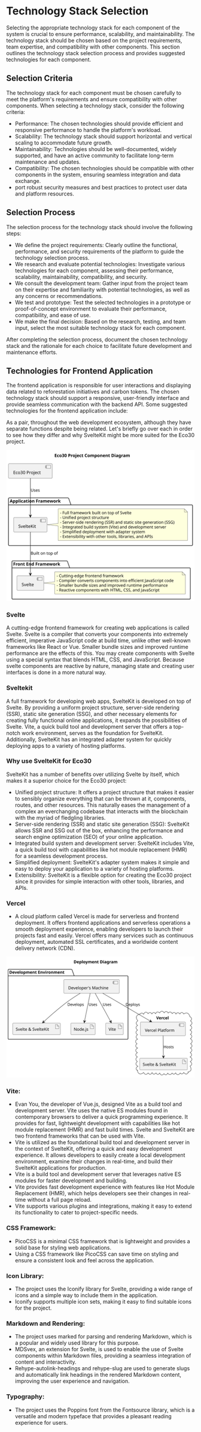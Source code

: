 # Technology Stack Selection

Selecting the appropriate technology stack for each component of the system is crucial to ensure performance, scalability, and maintainability. The technology stack should be chosen based on the project requirements, team expertise, and compatibility with other components. This section outlines the technology stack selection process and provides suggested technologies for each component.

## Selection Criteria

The technology stack for each component must be chosen carefully to meet the platform's requirements and ensure compatibility with other components. When selecting a technology stack, consider the following criteria:

-   Performance: The chosen technologies should provide efficient and responsive performance to handle the platform's workload.
-   Scalability: The technology stack should support horizontal and vertical scaling to accommodate future growth.
-   Maintainability: Technologies should be well-documented, widely supported, and have an active community to facilitate long-term maintenance and updates.
-   Compatibility: The chosen technologies should be compatible with other components in the system, ensuring seamless integration and data exchange.
-   port robust security measures and best practices to protect user data and platform resources.

## Selection Process

The selection process for the technology stack should involve the following steps:

-   We define the project requirements: Clearly outline the functional, performance, and security requirements of the platform to guide the technology selection process.
-   We research and evaluate potential technologies: Investigate various technologies for each component, assessing their performance, scalability, maintainability, compatibility, and security.
-   We consult the development team: Gather input from the project team on their expertise and familiarity with potential technologies, as well as any concerns or recommendations.
-   We test and prototype: Test the selected technologies in a prototype or proof-of-concept environment to evaluate their performance, compatibility, and ease of use.
-   We make the final decision: Based on the research, testing, and team input, select the most suitable technology stack for each component.

After completing the selection process, document the chosen technology stack and the rationale for each choice to facilitate future development and maintenance efforts.

## Technologies for Frontend Application

The frontend application is responsible for user interactions and displaying data related to reforestation initiatives and carbon tokens. The chosen technology stack should support a responsive, user-friendly interface and provide seamless communication with the backend API. Some suggested technologies for the frontend application include:

As a pair, throughout the web development ecosystem, although they have separate functions despite being related. Let's briefly go over each in order to see how they differ and why SvelteKit might be more suited for the Eco30 project.

![Svelte Ecosystem](Images/svelte.svg)

### Svelte

A cutting-edge frontend framework for creating web applications is called Svelte. Svelte is a compiler that converts your components into extremely efficient, imperative JavaScript code at build time, unlike other well-known frameworks like React or Vue. Smaller bundle sizes and improved runtime performance are the effects of this. You may create components with Svelte using a special syntax that blends HTML, CSS, and JavaScript. Because svelte components are reactive by nature, managing state and creating user interfaces is done in a more natural way.

### Sveltekit

A full framework for developing web apps, SvelteKit is developed on top of Svelte. By providing a uniform project structure, server-side rendering (SSR), static site generation (SSG), and other necessary elements for creating fully functional online applications, it expands the possibilities of Svelte. Vite, a quick build tool and development server that offers a top-notch work environment, serves as the foundation for SvelteKit. Additionally, SvelteKit has an integrated adapter system for quickly deploying apps to a variety of hosting platforms.

### Why use SvelteKit for Eco30

SvelteKit has a number of benefits over utilizing Svelte by itself, which makes it a superior choice for the Eco30 project:

-   Unified project structure: It offers a project structure that makes it easier to sensibly organize everything that can be thrown at it, components, routes, and other resources. This naturally eases the management of a complex an everchanging codebase that interacts with the blockchain with the myriad of fledgling libraries.
-   Server-side rendering (SSR) and static site generation (SSG): SvelteKit allows SSR and SSG out of the box, enhancing the performance and search engine optimization (SEO) of your online application.
-   Integrated build system and development server: SvelteKit includes Vite, a quick build tool with capabilities like hot module replacement (HMR) for a seamless development process.
-   Simplified deployment: SvelteKit's adapter system makes it simple and easy to deploy your application to a variety of hosting platforms.
-   Extensibility: SvelteKit is a flexible option for creating the Eco30 project since it provides for simple interaction with other tools, libraries, and APIs.

### Vercel

-   A cloud platform called Vercel is made for serverless and frontend deployment. It offers frontend applications and serverless operations a smooth deployment experience, enabling developers to launch their projects fast and easily. Vercel offers many services such as continuous deployment, automated SSL certificates, and a worldwide content delivery network (CDN).

![Alt text](Images/hosting.svg)

### Vite:

-   Evan You, the developer of Vue.js, designed Vite as a build tool and development server. Vite uses the native ES modules found in contemporary browsers to deliver a quick programming experience. It provides for fast, lightweight development with capabilities like hot module replacement (HMR) and fast build times. Svelte and SvelteKit are two frontend frameworks that can be used with Vite.
-   Vite is utilized as the foundational build tool and development server in the context of SvelteKit, offering a quick and easy development experience. It allows developers to easily create a local development environment, examine their changes in real-time, and build their SvelteKit applications for production.
-   Vite is a build tool and development server that leverages native ES modules for faster development and building.
-   Vite provides fast development experience with features like Hot Module Replacement (HMR), which helps developers see their changes in real-time without a full page reload.
-   Vite supports various plugins and integrations, making it easy to extend its functionality to cater to project-specific needs.

### CSS Framework:

-   PicoCSS is a minimal CSS framework that is lightweight and provides a solid base for styling web applications.
-   Using a CSS framework like PicoCSS can save time on styling and ensure a consistent look and feel across the application.

### Icon Library:

-   The project uses the Iconify library for Svelte, providing a wide range of icons and a simple way to include them in the application.
-   Iconify supports multiple icon sets, making it easy to find suitable icons for the project.

### Markdown and Rendering:

-   The project uses marked for parsing and rendering Markdown, which is a popular and widely used library for this purpose.
-   MDSvex, an extension for Svelte, is used to enable the use of Svelte components within Markdown files, providing a seamless integration of content and interactivity.
-   Rehype-autolink-headings and rehype-slug are used to generate slugs and automatically link headings in the rendered Markdown content, improving the user experience and navigation.

### Typography:

-   The project uses the Poppins font from the Fontsource library, which is a versatile and modern typeface that provides a pleasant reading experience for users.